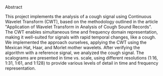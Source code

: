 Abstract

This project implements the analysis of a cough signal using Continuous Wavelet Transform (CWT), based on the methodology outlined in the article "Application of Wavelet Transform in Analysis of Cough Sound Records". The CWT enables simultaneous time and frequency domain representation, making it well-suited for signals with rapid temporal changes, like a cough. We implemented the approach ourselves, applying the CWT using the Mexican Hat, Haar, and Morlet mother wavelets. After verifying the algorithm with a reference signal, we analyzed the cough signal. The scalograms are presented in time vs. scale, using different resolutions (1:16, 1:31, 1:61, and 1:128) to provide various levels of detail in time and frequency representation.
